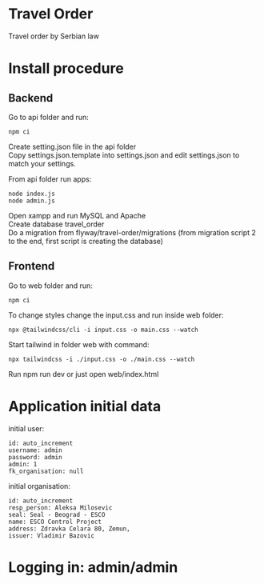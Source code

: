 # Travel Order
Travel order by Serbian law

# Install procedure

## Backend

Go to api folder and run:

```
npm ci
```
Create setting.json file in the api folder  
Copy settings.json.template into settings.json and edit settings.json to match your settings.

From api folder run apps:

```
node index.js
node admin.js
```

Open xampp and run MySQL and Apache  
Create database travel_order   
Do a migration from flyway/travel-order/migrations (from migration script 2 to the end, first script is creating the database)  

## Frontend

Go to web folder and run:

```
npm ci
```

To change styles change the input.css and run inside web folder:

```
npx @tailwindcss/cli -i input.css -o main.css --watch
```

Start tailwind in folder web with command:
```
npx tailwindcss -i ./input.css -o ./main.css --watch
```
Run npm run dev or just open web/index.html

# Application initial data

initial user:

``` 
id: auto_increment
username: admin
password: admin
admin: 1
fk_organisation: null
```

initial organisation:

```
id: auto_increment
resp_person: Aleksa Milosevic
seal: Seal - Beograd - ESCO
name: ESCO Control Project
address: Zdravka Celara 80, Zemun,
issuer: Vladimir Bazovic
```

# Logging in: admin/admin
